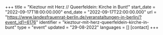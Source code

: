 +++
title = "Kieztour mit Herz // Queerfeldein: Kirche in Bunt!"
start_date = "2022-09-17T18:00:00.000"
end_date = "2022-09-17T22:00:00.000"
url = "https://www.landesfrauenrat-berlin.de/veranstaltungen-in-berlin/?event_id1=6176"
identifier = "kieztour-mit-herz-queerfeldein-kirche-in-bunt"
type = "event"
updated = "29-08-2022"
languages = []
[contact]
+++